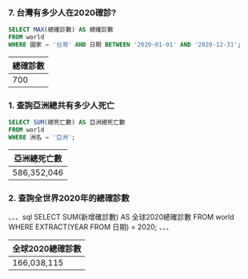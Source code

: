 ### 7. 台灣有多少人在2020確診?

```sql
SELECT MAX(總確診數) AS 總確診數
FROM world
WHERE 國家 = '台灣' AND 日期 BETWEEN '2020-01-01' AND '2020-12-31';
```

| 總確診數 |
| --- |
| 700 |



### 1. 查詢亞洲總共有多少人死亡

```sql
SELECT SUM(總死亡數) AS 亞洲總死亡數
FROM world
WHERE 洲名 = '亞洲';
```

| 亞洲總死亡數 |
| --- |
| 586,352,046 |

### 2. 查詢全世界2020年的總確診數

、、、sql
SELECT SUM(新增確診數) AS 全球2020總確診數
FROM world
WHERE EXTRACT(YEAR FROM 日期) = 2020;
、、、

| 全球2020總確診數 |
| --- |
| 166,038,115 |
